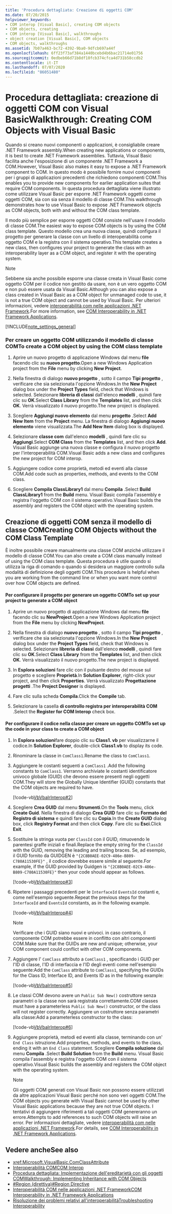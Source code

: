 ```yaml
---
title: 'Procedura dettagliata: Creazione di oggetti COM'
ms.date: 07/20/2015
helpviewer_keywords:
- COM interop [Visual Basic], creating COM objects
- COM objects, creating
- COM interop [Visual Basic], walkthroughs
- object creation [Visual Basic], COM objects
- COM objects, walkthroughs
ms.assetid: 7b07a463-bc72-4392-9ba0-9dfcb697a44f
ms.openlocfilehash: 6ff23f73af384a1440bcebd4b6bac21714e01756
ms.sourcegitcommit: 0edbeb66d71b8df10fcb374cfca4d731b58ccdb2
ms.contentlocale: it-IT
ms.lasthandoff: 07/07/2020
ms.locfileid: "86051480"
---
```

# <a name="walkthrough-creating-com-objects-with-visual-basic"></a><span data-ttu-id="7920e-102">Procedura dettagliata: creazione di oggetti COM con Visual Basic</span><span class="sxs-lookup"><span data-stu-id="7920e-102">Walkthrough: Creating COM Objects with Visual Basic</span></span>
<span data-ttu-id="7920e-103">Quando si creano nuovi componenti o applicazioni, è consigliabile creare .NET Framework assembly.</span><span class="sxs-lookup"><span data-stu-id="7920e-103">When creating new applications or components, it is best to create .NET Framework assemblies.</span></span> <span data-ttu-id="7920e-104">Tuttavia, Visual Basic facilita anche l'esposizione di un componente .NET Framework a COM.</span><span class="sxs-lookup"><span data-stu-id="7920e-104">However, Visual Basic also makes it easy to expose a .NET Framework component to COM.</span></span> <span data-ttu-id="7920e-105">In questo modo è possibile fornire nuovi componenti per i gruppi di applicazioni precedenti che richiedono componenti COM.</span><span class="sxs-lookup"><span data-stu-id="7920e-105">This enables you to provide new components for earlier application suites that require COM components.</span></span> <span data-ttu-id="7920e-106">In questa procedura dettagliata viene illustrato come utilizzare Visual Basic per esporre .NET Framework oggetti come oggetti COM, sia con sia senza il modello di classe COM.</span><span class="sxs-lookup"><span data-stu-id="7920e-106">This walkthrough demonstrates how to use Visual Basic to expose .NET Framework objects as COM objects, both with and without the COM class template.</span></span>  
  
 <span data-ttu-id="7920e-107">Il modo più semplice per esporre oggetti COM consiste nell'usare il modello di classe COM.</span><span class="sxs-lookup"><span data-stu-id="7920e-107">The easiest way to expose COM objects is by using the COM class template.</span></span> <span data-ttu-id="7920e-108">Questo modello crea una nuova classe, quindi configura il progetto per generare la classe con un livello di interoperabilità come oggetto COM e la registra con il sistema operativo.</span><span class="sxs-lookup"><span data-stu-id="7920e-108">This template creates a new class, then configures your project to generate the class with an interoperability layer as a COM object, and register it with the operating system.</span></span>  
  
> [!NOTE]
> <span data-ttu-id="7920e-109">Sebbene sia anche possibile esporre una classe creata in Visual Basic come oggetto COM per il codice non gestito da usare, non è un vero oggetto COM e non può essere usata da Visual Basic.</span><span class="sxs-lookup"><span data-stu-id="7920e-109">Although you can also expose a class created in Visual Basic as a COM object for unmanaged code to use, it is not a true COM object and cannot be used by Visual Basic.</span></span> <span data-ttu-id="7920e-110">Per ulteriori informazioni, vedere [interoperabilità com nelle applicazioni .NET Framework](com-interoperability-in-net-framework-applications.md).</span><span class="sxs-lookup"><span data-stu-id="7920e-110">For more information, see [COM Interoperability in .NET Framework Applications](com-interoperability-in-net-framework-applications.md).</span></span>  
  
[!INCLUDE[note_settings_general](~/includes/note-settings-general-md.md)]  
  
### <a name="to-create-a-com-object-by-using-the-com-class-template"></a><span data-ttu-id="7920e-111">Per creare un oggetto COM utilizzando il modello di classe COM</span><span class="sxs-lookup"><span data-stu-id="7920e-111">To create a COM object by using the COM class template</span></span>  
  
1. <span data-ttu-id="7920e-112">Aprire un nuovo progetto di applicazione Windows dal menu **file** facendo clic su **nuovo progetto**.</span><span class="sxs-lookup"><span data-stu-id="7920e-112">Open a new Windows Application project from the **File** menu by clicking **New Project**.</span></span>  
  
2. <span data-ttu-id="7920e-113">Nella finestra di dialogo **nuovo progetto** , sotto il campo **Tipi progetto** , verificare che sia selezionata l'opzione Windows.</span><span class="sxs-lookup"><span data-stu-id="7920e-113">In the **New Project** dialog box under the **Project Types** field, check that Windows is selected.</span></span> <span data-ttu-id="7920e-114">Selezionare **libreria di classi** dall'elenco **modelli** , quindi fare clic su **OK**.</span><span class="sxs-lookup"><span data-stu-id="7920e-114">Select **Class Library** from the **Templates** list, and then click **OK**.</span></span> <span data-ttu-id="7920e-115">Verrà visualizzato il nuovo progetto.</span><span class="sxs-lookup"><span data-stu-id="7920e-115">The new project is displayed.</span></span>  
  
3. <span data-ttu-id="7920e-116">Scegliere **Aggiungi nuovo elemento** dal menu **progetto** .</span><span class="sxs-lookup"><span data-stu-id="7920e-116">Select **Add New Item** from the **Project** menu.</span></span> <span data-ttu-id="7920e-117">La finestra di dialogo **Aggiungi nuovo elemento** viene visualizzata.</span><span class="sxs-lookup"><span data-stu-id="7920e-117">The **Add New Item** dialog box is displayed.</span></span>  
  
4. <span data-ttu-id="7920e-118">Selezionare **classe com** dall'elenco **modelli** , quindi fare clic su **Aggiungi**.</span><span class="sxs-lookup"><span data-stu-id="7920e-118">Select **COM Class** from the **Templates** list, and then click **Add**.</span></span> <span data-ttu-id="7920e-119">Visual Basic aggiunge una nuova classe e configura il nuovo progetto per l'interoperabilità COM.</span><span class="sxs-lookup"><span data-stu-id="7920e-119">Visual Basic adds a new class and configures the new project for COM interop.</span></span>  
  
5. <span data-ttu-id="7920e-120">Aggiungere codice come proprietà, metodi ed eventi alla classe COM.</span><span class="sxs-lookup"><span data-stu-id="7920e-120">Add code such as properties, methods, and events to the COM class.</span></span>  
  
6. <span data-ttu-id="7920e-121">Scegliere **Compila ClassLibrary1** dal menu **Compila** .</span><span class="sxs-lookup"><span data-stu-id="7920e-121">Select **Build ClassLibrary1** from the **Build** menu.</span></span> <span data-ttu-id="7920e-122">Visual Basic compila l'assembly e registra l'oggetto COM con il sistema operativo.</span><span class="sxs-lookup"><span data-stu-id="7920e-122">Visual Basic builds the assembly and registers the COM object with the operating system.</span></span>  
  
## <a name="creating-com-objects-without-the-com-class-template"></a><span data-ttu-id="7920e-123">Creazione di oggetti COM senza il modello di classe COM</span><span class="sxs-lookup"><span data-stu-id="7920e-123">Creating COM Objects without the COM Class Template</span></span>  
 <span data-ttu-id="7920e-124">È inoltre possibile creare manualmente una classe COM anziché utilizzare il modello di classe COM.</span><span class="sxs-lookup"><span data-stu-id="7920e-124">You can also create a COM class manually instead of using the COM class template.</span></span> <span data-ttu-id="7920e-125">Questa procedura è utile quando si utilizza la riga di comando o quando si desidera un maggiore controllo sulla modalità di definizione degli oggetti COM.</span><span class="sxs-lookup"><span data-stu-id="7920e-125">This procedure is helpful when you are working from the command line or when you want more control over how COM objects are defined.</span></span>  
  
#### <a name="to-set-up-your-project-to-generate-a-com-object"></a><span data-ttu-id="7920e-126">Per configurare il progetto per generare un oggetto COM</span><span class="sxs-lookup"><span data-stu-id="7920e-126">To set up your project to generate a COM object</span></span>  
  
1. <span data-ttu-id="7920e-127">Aprire un nuovo progetto di applicazione Windows dal menu **file** facendo clic su **NewProject**.</span><span class="sxs-lookup"><span data-stu-id="7920e-127">Open a new Windows Application project from the **File** menu by clicking **NewProject**.</span></span>  
  
2. <span data-ttu-id="7920e-128">Nella finestra di dialogo **nuovo progetto** , sotto il campo **Tipi progetto** , verificare che sia selezionata l'opzione Windows.</span><span class="sxs-lookup"><span data-stu-id="7920e-128">In the **New Project** dialog box under the **Project Types** field, check that Windows is selected.</span></span> <span data-ttu-id="7920e-129">Selezionare **libreria di classi** dall'elenco **modelli** , quindi fare clic su **OK**.</span><span class="sxs-lookup"><span data-stu-id="7920e-129">Select **Class Library** from the **Templates** list, and then click **OK**.</span></span> <span data-ttu-id="7920e-130">Verrà visualizzato il nuovo progetto.</span><span class="sxs-lookup"><span data-stu-id="7920e-130">The new project is displayed.</span></span>  
  
3. <span data-ttu-id="7920e-131">In **Esplora soluzioni** fare clic con il pulsante destro del mouse sul progetto e scegliere **Proprietà**.</span><span class="sxs-lookup"><span data-stu-id="7920e-131">In **Solution Explorer**, right-click your project, and then click **Properties**.</span></span> <span data-ttu-id="7920e-132">Verrà visualizzato **Progettazione progetti** .</span><span class="sxs-lookup"><span data-stu-id="7920e-132">The **Project Designer** is displayed.</span></span>  
  
4. <span data-ttu-id="7920e-133">Fare clic sulla scheda **Compila**.</span><span class="sxs-lookup"><span data-stu-id="7920e-133">Click the **Compile** tab.</span></span>  
  
5. <span data-ttu-id="7920e-134">Selezionare la casella **di controllo registra per interoperabilità COM** .</span><span class="sxs-lookup"><span data-stu-id="7920e-134">Select the **Register for COM Interop** check box.</span></span>  
  
#### <a name="to-set-up-the-code-in-your-class-to-create-a-com-object"></a><span data-ttu-id="7920e-135">Per configurare il codice nella classe per creare un oggetto COM</span><span class="sxs-lookup"><span data-stu-id="7920e-135">To set up the code in your class to create a COM object</span></span>  
  
1. <span data-ttu-id="7920e-136">In **Esplora soluzioni**fare doppio clic su **Class1. vb** per visualizzarne il codice.</span><span class="sxs-lookup"><span data-stu-id="7920e-136">In **Solution Explorer**, double-click **Class1.vb** to display its code.</span></span>  
  
2. <span data-ttu-id="7920e-137">Rinominare la classe in `ComClass1`.</span><span class="sxs-lookup"><span data-stu-id="7920e-137">Rename the class to `ComClass1`.</span></span>  
  
3. <span data-ttu-id="7920e-138">Aggiungere le costanti seguenti a `ComClass1` .</span><span class="sxs-lookup"><span data-stu-id="7920e-138">Add the following constants to `ComClass1`.</span></span> <span data-ttu-id="7920e-139">Verranno archiviate le costanti identificatore univoco globale (GUID) che devono essere presenti negli oggetti COM.</span><span class="sxs-lookup"><span data-stu-id="7920e-139">They will store the Globally Unique Identifier (GUID) constants that the COM objects are required to have.</span></span>  
  
     [!code-vb[VbVbalrInterop#2](~/samples/snippets/visualbasic/VS_Snippets_VBCSharp/VbVbalrInterop/VB/Class1.vb#2)]  
  
4. <span data-ttu-id="7920e-140">Scegliere **Crea GUID** dal menu **Strumenti**.</span><span class="sxs-lookup"><span data-stu-id="7920e-140">On the **Tools** menu, click **Create Guid**.</span></span> <span data-ttu-id="7920e-141">Nella finestra di dialogo **Crea GUID** fare clic su **Formato del Registro di sistema** e quindi fare clic su **Copia**.</span><span class="sxs-lookup"><span data-stu-id="7920e-141">In the **Create GUID** dialog box, click **Registry Format** and then click **Copy**.</span></span> <span data-ttu-id="7920e-142">Fare clic su **Esci**.</span><span class="sxs-lookup"><span data-stu-id="7920e-142">Click **Exit**.</span></span>  
  
5. <span data-ttu-id="7920e-143">Sostituire la stringa vuota per `ClassId` con il GUID, rimuovendo le parentesi graffe iniziali e finali.</span><span class="sxs-lookup"><span data-stu-id="7920e-143">Replace the empty string for the `ClassId` with the GUID, removing the leading and trailing braces.</span></span> <span data-ttu-id="7920e-144">Se, ad esempio, il GUID fornito da GUIDGEN è `"{2C8B0AEE-02C9-486e-B809-C780A11530FE}"` , il codice dovrebbe essere simile al seguente.</span><span class="sxs-lookup"><span data-stu-id="7920e-144">For example, if the GUID provided by Guidgen is `"{2C8B0AEE-02C9-486e-B809-C780A11530FE}"` then your code should appear as follows.</span></span>  
  
     [!code-vb[VbVbalrInterop#3](~/samples/snippets/visualbasic/VS_Snippets_VBCSharp/VbVbalrInterop/VB/Class1.vb#3)]  
  
6. <span data-ttu-id="7920e-145">Ripetere i passaggi precedenti per le `InterfaceId` `EventsId` costanti e, come nell'esempio seguente.</span><span class="sxs-lookup"><span data-stu-id="7920e-145">Repeat the previous steps for the `InterfaceId` and `EventsId` constants, as in the following example.</span></span>  
  
     [!code-vb[VbVbalrInterop#4](~/samples/snippets/visualbasic/VS_Snippets_VBCSharp/VbVbalrInterop/VB/Class1.vb#4)]  
  
    > [!NOTE]
    > <span data-ttu-id="7920e-146">Verificare che i GUID siano nuovi e univoci. in caso contrario, il componente COM potrebbe essere in conflitto con altri componenti COM.</span><span class="sxs-lookup"><span data-stu-id="7920e-146">Make sure that the GUIDs are new and unique; otherwise, your COM component could conflict with other COM components.</span></span>  
  
7. <span data-ttu-id="7920e-147">Aggiungere l' `ComClass` attributo a `ComClass1` , specificando i GUID per l'ID di classe, l'ID di interfaccia e l'ID degli eventi come nell'esempio seguente:</span><span class="sxs-lookup"><span data-stu-id="7920e-147">Add the `ComClass` attribute to `ComClass1`, specifying the GUIDs for the Class ID, Interface ID, and Events ID as in the following example:</span></span>  
  
     [!code-vb[VbVbalrInterop#5](~/samples/snippets/visualbasic/VS_Snippets_VBCSharp/VbVbalrInterop/VB/Class1.vb#5)]  
  
8. <span data-ttu-id="7920e-148">Le classi COM devono avere un `Public Sub New()` costruttore senza parametri o la classe non sarà registrata correttamente.</span><span class="sxs-lookup"><span data-stu-id="7920e-148">COM classes must have a parameterless `Public Sub New()` constructor, or the class will not register correctly.</span></span> <span data-ttu-id="7920e-149">Aggiungere un costruttore senza parametri alla classe:</span><span class="sxs-lookup"><span data-stu-id="7920e-149">Add a parameterless constructor to the class:</span></span>  
  
     [!code-vb[VbVbalrInterop#6](~/samples/snippets/visualbasic/VS_Snippets_VBCSharp/VbVbalrInterop/VB/Class1.vb#6)]  
  
9. <span data-ttu-id="7920e-150">Aggiungere proprietà, metodi ed eventi alla classe, terminando con un' `End Class` istruzione.</span><span class="sxs-lookup"><span data-stu-id="7920e-150">Add properties, methods, and events to the class, ending it with an `End Class` statement.</span></span> <span data-ttu-id="7920e-151">Scegliere **Compila soluzione** dal menu **Compila** .</span><span class="sxs-lookup"><span data-stu-id="7920e-151">Select **Build Solution** from the **Build** menu.</span></span> <span data-ttu-id="7920e-152">Visual Basic compila l'assembly e registra l'oggetto COM con il sistema operativo.</span><span class="sxs-lookup"><span data-stu-id="7920e-152">Visual Basic builds the assembly and registers the COM object with the operating system.</span></span>  
  
    > [!NOTE]
    > <span data-ttu-id="7920e-153">Gli oggetti COM generati con Visual Basic non possono essere utilizzati da altre applicazioni Visual Basic perché non sono veri oggetti COM.</span><span class="sxs-lookup"><span data-stu-id="7920e-153">The COM objects you generate with Visual Basic cannot be used by other Visual Basic applications because they are not true COM objects.</span></span> <span data-ttu-id="7920e-154">I tentativi di aggiungere riferimenti a tali oggetti COM genereranno un errore.</span><span class="sxs-lookup"><span data-stu-id="7920e-154">Attempts to add references to such COM objects will raise an error.</span></span> <span data-ttu-id="7920e-155">Per informazioni dettagliate, vedere [interoperabilità com nelle applicazioni .NET Framework](com-interoperability-in-net-framework-applications.md).</span><span class="sxs-lookup"><span data-stu-id="7920e-155">For details, see [COM Interoperability in .NET Framework Applications](com-interoperability-in-net-framework-applications.md).</span></span>  
  
## <a name="see-also"></a><span data-ttu-id="7920e-156">Vedere anche</span><span class="sxs-lookup"><span data-stu-id="7920e-156">See also</span></span>

- <xref:Microsoft.VisualBasic.ComClassAttribute>
- [<span data-ttu-id="7920e-157">Interoperabilità COM</span><span class="sxs-lookup"><span data-stu-id="7920e-157">COM Interop</span></span>](index.md)
- [<span data-ttu-id="7920e-158">Procedura dettagliata: Implementazione dell'ereditarietà con gli oggetti COM</span><span class="sxs-lookup"><span data-stu-id="7920e-158">Walkthrough: Implementing Inheritance with COM Objects</span></span>](walkthrough-implementing-inheritance-with-com-objects.md)
- [<span data-ttu-id="7920e-159">#Region (direttiva)</span><span class="sxs-lookup"><span data-stu-id="7920e-159">#Region Directive</span></span>](../../language-reference/directives/region-directive.md)
- [<span data-ttu-id="7920e-160">Interoperabilità COM nelle applicazioni .NET Framework</span><span class="sxs-lookup"><span data-stu-id="7920e-160">COM Interoperability in .NET Framework Applications</span></span>](com-interoperability-in-net-framework-applications.md)
- [<span data-ttu-id="7920e-161">Risoluzione dei problemi relativi all'interoperabilità</span><span class="sxs-lookup"><span data-stu-id="7920e-161">Troubleshooting Interoperability</span></span>](troubleshooting-interoperability.md)
